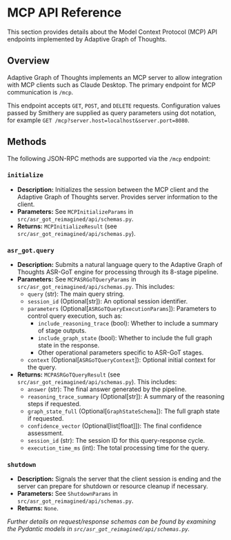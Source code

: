 # MCP API Reference

This section provides details about the Model Context Protocol (MCP) API endpoints implemented by Adaptive Graph of Thoughts.

## Overview

Adaptive Graph of Thoughts implements an MCP server to allow integration with MCP clients such as Claude Desktop. The primary endpoint for MCP communication is `/mcp`.

This endpoint accepts `GET`, `POST`, and `DELETE` requests. Configuration values passed by Smithery are supplied as query parameters using dot notation, for example `GET /mcp?server.host=localhost&server.port=8080`.

## Methods

The following JSON-RPC methods are supported via the `/mcp` endpoint:

### `initialize`

*   **Description:** Initializes the session between the MCP client and the Adaptive Graph of Thoughts server. Provides server information to the client.
*   **Parameters:** See `MCPInitializeParams` in `src/asr_got_reimagined/api/schemas.py`.
*   **Returns:** `MCPInitializeResult` (see `src/asr_got_reimagined/api/schemas.py`).

### `asr_got.query`

*   **Description:** Submits a natural language query to the Adaptive Graph of Thoughts ASR-GoT engine for processing through its 8-stage pipeline.
*   **Parameters:** See `MCPASRGoTQueryParams` in `src/asr_got_reimagined/api/schemas.py`. This includes:
    *   `query` (str): The main query string.
    *   `session_id` (Optional\[str]): An optional session identifier.
    *   `parameters` (Optional\[`ASRGoTQueryExecutionParams`]): Parameters to control query execution, such as:
        *   `include_reasoning_trace` (bool): Whether to include a summary of stage outputs.
        *   `include_graph_state` (bool): Whether to include the full graph state in the response.
        *   Other operational parameters specific to ASR-GoT stages.
    *   `context` (Optional\[`ASRGoTQueryContext`]): Optional initial context for the query.
*   **Returns:** `MCPASRGoTQueryResult` (see `src/asr_got_reimagined/api/schemas.py`). This includes:
    *   `answer` (str): The final answer generated by the pipeline.
    *   `reasoning_trace_summary` (Optional\[str]): A summary of the reasoning steps if requested.
    *   `graph_state_full` (Optional\[`GraphStateSchema`]): The full graph state if requested.
    *   `confidence_vector` (Optional\[list\[float]]): The final confidence assessment.
    *   `session_id` (str): The session ID for this query-response cycle.
    *   `execution_time_ms` (int): The total processing time for the query.

### `shutdown`

*   **Description:** Signals the server that the client session is ending and the server can prepare for shutdown or resource cleanup if necessary.
*   **Parameters:** See `ShutdownParams` in `src/asr_got_reimagined/api/schemas.py`.
*   **Returns:** `None`.

*Further details on request/response schemas can be found by examining the Pydantic models in `src/asr_got_reimagined/api/schemas.py`.*
